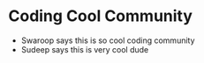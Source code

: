 # Coding Cool Community

- Swaroop says this is so cool coding community
- Sudeep says this is very cool dude